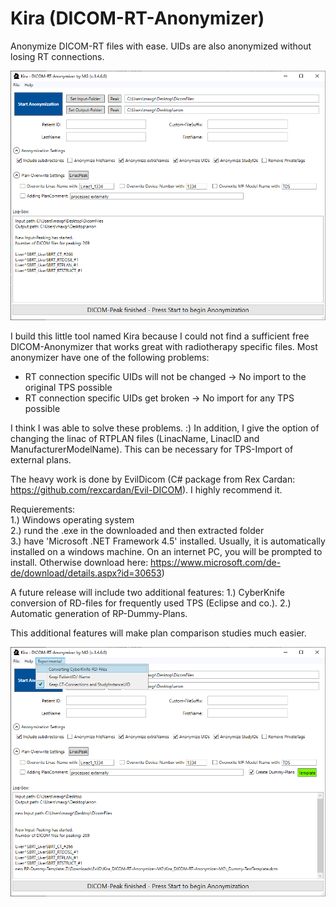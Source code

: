 # Kira (DICOM-RT-Anonymizer)
Anonymize DICOM-RT files with ease. UIDs are also anonymized without losing RT connections.

![Test Image 6](https://github.com/Kiragroh/Kira_DICOM-RT-Anonymizer-MG/blob/main/GUIscreenshot.png)

I build this little tool named Kira because I could not find a sufficient free DICOM-Anonymizer that works great with radiotherapy specific files.
Most anonymizer have one of the following problems:
- RT connection specific UIDs will not be changed -> No import to the original TPS possible
- RT connection specific UIDs get broken -> No import for any TPS possible

I think I was able to solve these problems. :)
In addition, I give the option of changing the linac of RTPLAN files (LinacName, LinacID and ManufacturerModelName). This can be necessary for TPS-Import of external plans.

The heavy work is done by EvilDicom (C# package from Rex Cardan: https://github.com/rexcardan/Evil-DICOM). 
I highly recommend it.

Requierements:  
1.) Windows operating system  
2.) rund the .exe in the downloaded and then extracted folder  
3.) have 'Microsoft .NET Framework 4.5' installed. Usually, it is automatically installed on a windows machine. On an internet PC, you will be prompted to install. Otherwise download here: https://www.microsoft.com/de-de/download/details.aspx?id=30653)

A future release will include two additional features:
1.) CyberKnife conversion of RD-files for frequently used TPS (Eclipse and co.).
2.) Automatic generation of RP-Dummy-Plans.

This additional features will make plan comparison studies much easier.

![Test Image 6](https://github.com/Kiragroh/Kira_DICOM-RT-Anonymizer-MG/blob/main/Future.PNG)
